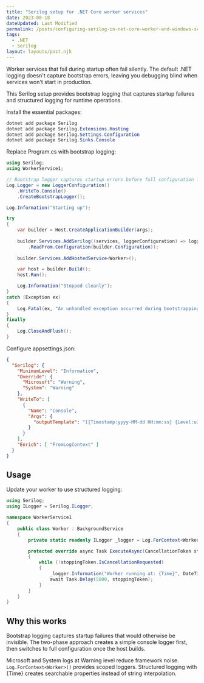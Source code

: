 ```yaml
---
title: "Serilog setup for .NET Core worker services"
date: 2023-08-18
dateUpdated: Last Modified
permalink: /posts/configuring-serilog-in-net-core-worker-and-windows-service-applications/
tags:
  - .NET
  - Serilog
layout: layouts/post.njk
---
```


Worker services that fail during startup often fail silently. The default .NET logging doesn't capture bootstrap errors, leaving you debugging blind when services won't start in production.

This Serilog setup provides bootstrap logging that captures startup failures and structured logging for runtime operations.

Install the essential packages:

```powershell
dotnet add package Serilog
dotnet add package Serilog.Extensions.Hosting
dotnet add package Serilog.Settings.Configuration
dotnet add package Serilog.Sinks.Console
```

Replace Program.cs with bootstrap logging:

```csharp
using Serilog;
using WorkerService1;

// Bootstrap logger captures startup errors before full configuration loads
Log.Logger = new LoggerConfiguration()
    .WriteTo.Console()
    .CreateBootstrapLogger();

Log.Information("Starting up");

try
{
    var builder = Host.CreateApplicationBuilder(args);
    
    builder.Services.AddSerilog((services, loggerConfiguration) => loggerConfiguration
        .ReadFrom.Configuration(builder.Configuration));
    
    builder.Services.AddHostedService<Worker>();

    var host = builder.Build();
    host.Run();

    Log.Information("Stopped cleanly");
}
catch (Exception ex)
{
    Log.Fatal(ex, "An unhandled exception occurred during bootstrapping");
}
finally
{
    Log.CloseAndFlush();
}
```

Configure appsettings.json:

```json
{
  "Serilog": {
    "MinimumLevel": "Information",
    "Override": {
      "Microsoft": "Warning",
      "System": "Warning"
    },
    "WriteTo": [
      {
        "Name": "Console",
        "Args": {
          "outputTemplate": "[{Timestamp:yyyy-MM-dd HH:mm:ss} {Level:u3}] {Message:lj}{NewLine}{Exception}"
        }
      }
    ],
    "Enrich": [ "FromLogContext" ]
  }
}
```

## Usage

Update your worker to use structured logging:

```csharp
using Serilog;
using ILogger = Serilog.ILogger;

namespace WorkerService1
{
    public class Worker : BackgroundService
    {
        private static readonly ILogger _logger = Log.ForContext<Worker>();

        protected override async Task ExecuteAsync(CancellationToken stoppingToken)
        {
            while (!stoppingToken.IsCancellationRequested)
            {
                _logger.Information("Worker running at: {Time}", DateTimeOffset.Now);
                await Task.Delay(5000, stoppingToken);
            }
        }
    }
}
```

## Why this works

Bootstrap logging captures startup failures that would otherwise be invisible. The two-phase approach creates a simple console logger first, then switches to full configuration once the host builds.

Microsoft and System logs at Warning level reduce framework noise. `Log.ForContext<Worker>()` provides scoped loggers. Structured logging with {Time} creates searchable properties instead of string interpolation.
